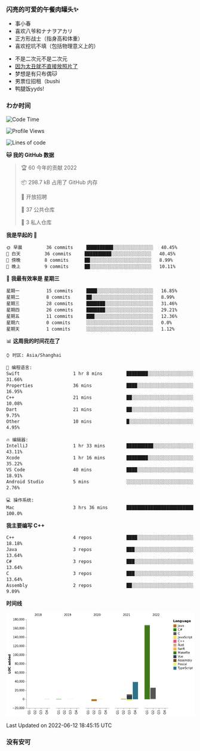 ### 闪亮的可爱的午餐肉罐头✨
- 事小春
- 喜欢八爷和ナナヲアカリ
- 正方形战士（指身高和体重）
- 喜欢挖坑不填（包括物理意义上的）
<!-- - 找新工作ing，可接受北京上海杭州，目前在杭州 -->
- 不是二次元不是二次元
- [因为太丑就不直接放照片了](https://www.youtube.com/watch?v=dQw4w9WgXcQ)
- 梦想是有只布偶🐱
- 男票位招租（bushi
- 鸭腿饭yyds!
### わか时间
<!--START_SECTION:waka-->
![Code Time](http://img.shields.io/badge/Code%20Time-40%20hrs%2044%20mins-blue)

![Profile Views](http://img.shields.io/badge/%E4%B8%AA%E4%BA%BA%E5%B0%81%E9%9D%A2%E8%A7%82%E7%9C%8B%E6%AC%A1%E6%95%B0-30-blue)

![Lines of code](https://img.shields.io/badge/%E4%BB%8E%E3%80%8C%E4%BD%A0%E5%A5%BD%E4%B8%96%E7%95%8C%E3%80%8D%E6%88%91%E5%B7%B2%E7%BB%8F%E5%86%99%E4%BA%86-237%20Thousand%20%E8%A1%8C%E4%BB%A3%E7%A0%81-blue)

**🐱 我的 GitHub 数据** 

> 🏆 60 今年的贡献 2022
 > 
> 📦 298.7 kB 占用了 GitHub 内存 
 > 
> 💼 开放招聘
 > 
> 📜 37 公共仓库 
 > 
> 🔑 3 私人仓库  
 > 
**我是早起的 🐤** 

```text
🌞 早晨         36 commits     ██████████░░░░░░░░░░░░░░░   40.45% 
🌆 白天         36 commits     ██████████░░░░░░░░░░░░░░░   40.45% 
🌃 傍晚         8 commits      ██░░░░░░░░░░░░░░░░░░░░░░░   8.99% 
🌙 晚上         9 commits      ██░░░░░░░░░░░░░░░░░░░░░░░   10.11%

```
📅 **我最有效率是 星期三** 

```text
星期一          15 commits     ████░░░░░░░░░░░░░░░░░░░░░   16.85% 
星期二          8 commits      ██░░░░░░░░░░░░░░░░░░░░░░░   8.99% 
星期三          28 commits     ███████░░░░░░░░░░░░░░░░░░   31.46% 
星期四          26 commits     ███████░░░░░░░░░░░░░░░░░░   29.21% 
星期五          11 commits     ███░░░░░░░░░░░░░░░░░░░░░░   12.36% 
星期六          0 commits      ░░░░░░░░░░░░░░░░░░░░░░░░░   0.0% 
星期天          1 commits      ░░░░░░░░░░░░░░░░░░░░░░░░░   1.12%

```


📊 **这周我的时间花在了** 

```text
⌚︎ 时区: Asia/Shanghai

💬 编程语言: 
Swift                    1 hr 8 mins         ████████░░░░░░░░░░░░░░░░░   31.66% 
Properties               36 mins             ████░░░░░░░░░░░░░░░░░░░░░   16.95% 
C++                      21 mins             ██░░░░░░░░░░░░░░░░░░░░░░░   10.08% 
Dart                     21 mins             ██░░░░░░░░░░░░░░░░░░░░░░░   9.75% 
Other                    10 mins             █░░░░░░░░░░░░░░░░░░░░░░░░   4.95%

🔥 编辑器: 
IntelliJ                 1 hr 33 mins        ██████████░░░░░░░░░░░░░░░   43.11% 
Xcode                    1 hr 16 mins        ████████░░░░░░░░░░░░░░░░░   35.22% 
VS Code                  40 mins             ████░░░░░░░░░░░░░░░░░░░░░   18.91% 
Android Studio           5 mins              ░░░░░░░░░░░░░░░░░░░░░░░░░   2.76%

💻 操作系统: 
Mac                      3 hrs 36 mins       █████████████████████████   100.0%

```

**我主要编写 C++** 

```text
C++                      4 repos             ████░░░░░░░░░░░░░░░░░░░░░   18.18% 
Java                     3 repos             ███░░░░░░░░░░░░░░░░░░░░░░   13.64% 
C#                       3 repos             ███░░░░░░░░░░░░░░░░░░░░░░   13.64% 
C                        3 repos             ███░░░░░░░░░░░░░░░░░░░░░░   13.64% 
Assembly                 2 repos             ██░░░░░░░░░░░░░░░░░░░░░░░   9.09%

```


**时间线**

![Chart not found](https://raw.githubusercontent.com/QianNangong/QianNangong/main/charts/bar_graph.png) 


 Last Updated on 2022-06-12 18:45:15 UTC
<!--END_SECTION:waka-->
### 没有安可
